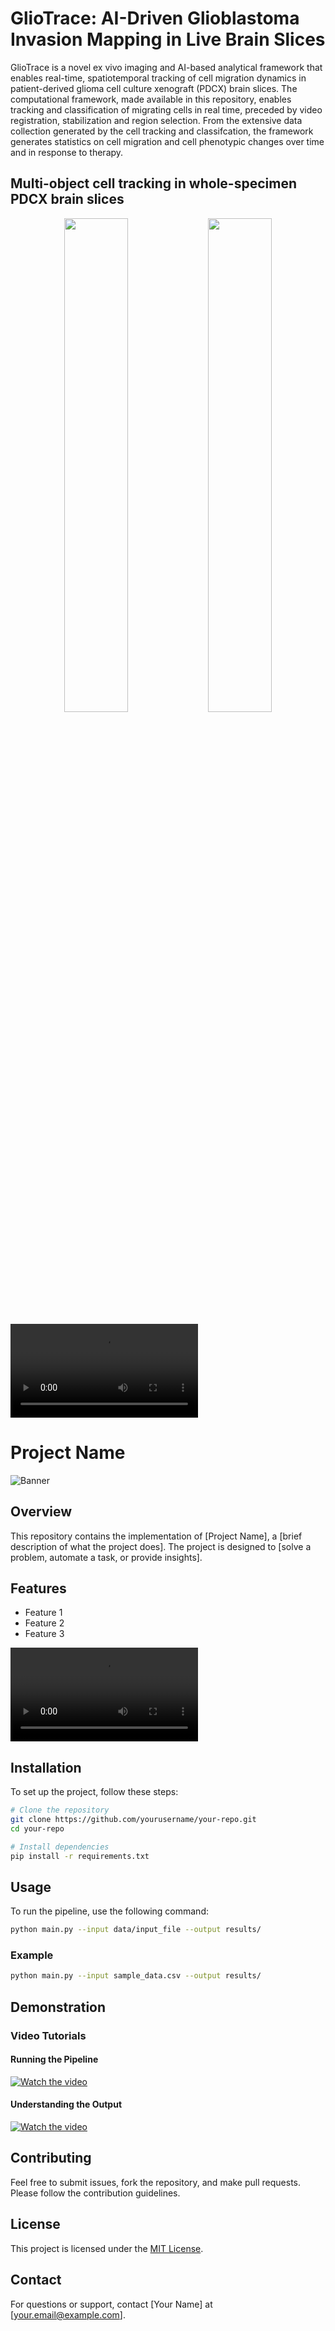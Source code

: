 # GlioTrace: AI-Driven Glioblastoma Invasion Mapping in Live Brain Slices
GlioTrace is a novel ex vivo imaging and AI-based analytical framework that enables real-time, spatiotemporal tracking of cell migration dynamics in patient-derived glioma cell culture xenograft (PDCX) brain slices. The computational framework, made available in this repository, enables tracking and classification of migrating cells in real time, preceded by video registration, stabilization and region selection. From the extensive data collection generated by the cell tracking and classifcation, the framework generates statistics on cell migration and cell phenotypic changes over time and in response to therapy.

## Multi-object cell tracking in whole-specimen PDCX brain slices

<p align="center">
  <img src="BS6_3013_mouse2zoom_A02.gif" width="45%" />
  <img src="set_35_exp_162_roi_7.gif" width="45%" />
</p>



<video controls>
  <source src="3dplot.mp4" type="video/mp4">
  Your browser does not support the video tag.
</video>


# Project Name

![Banner](https://your-image-url.com/banner.png)

## Overview

This repository contains the implementation of [Project Name], a [brief description of what the project does]. The project is designed to [solve a problem, automate a task, or provide insights].

## Features
- Feature 1
- Feature 2
- Feature 3

![Demo GIF](https://github.com/shipsauce/brainslice_manuscript_repo/blob/main/3dplot.mp4)


## Installation

To set up the project, follow these steps:

```bash
# Clone the repository
git clone https://github.com/yourusername/your-repo.git
cd your-repo

# Install dependencies
pip install -r requirements.txt
```

## Usage

To run the pipeline, use the following command:

```bash
python main.py --input data/input_file --output results/
```

### Example

```bash
python main.py --input sample_data.csv --output results/
```

## Demonstration

### Video Tutorials

#### Running the Pipeline
[![Watch the video](https://img.youtube.com/vi/YOUR_VIDEO_ID/0.jpg)](https://www.youtube.com/watch?v=YOUR_VIDEO_ID)

#### Understanding the Output
[![Watch the video](https://img.youtube.com/vi/YOUR_VIDEO_ID_2/0.jpg)](https://www.youtube.com/watch?v=YOUR_VIDEO_ID_2)

## Contributing

Feel free to submit issues, fork the repository, and make pull requests. Please follow the contribution guidelines.

## License

This project is licensed under the [MIT License](LICENSE).

## Contact

For questions or support, contact [Your Name] at [your.email@example.com].
